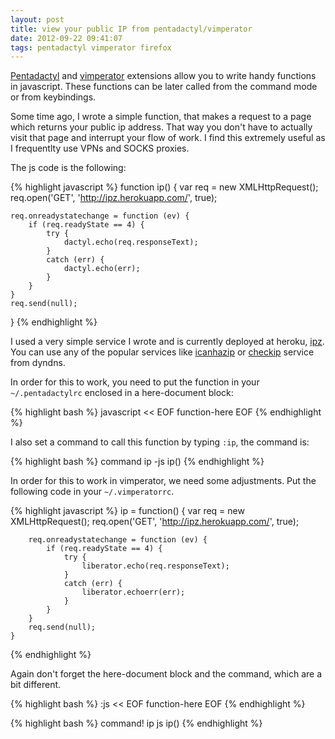 ```yaml
---
layout: post
title: view your public IP from pentadactyl/vimperator
date: 2012-09-22 09:41:07
tags: pentadactyl vimperator firefox
---
```

[Pentadactyl](http://5digits.org/pentadactyl/) and [vimperator](http://www.vimperator.org/vimperator)
extensions allow you to write handy functions in javascript. These
functions can be later called from the command mode or from keybindings.

Some time ago, I wrote a simple function, that makes a request to a page which returns your
public ip address. That way you don't have to actually visit that page and interrupt your
flow of work. I find this extremely useful as I frequentlty use VPNs and SOCKS proxies.

The js code is the following:

{% highlight javascript %}
function ip() {
    var req = new XMLHttpRequest();
    req.open('GET', 'http://ipz.herokuapp.com/', true);

    req.onreadystatechange = function (ev) {
        if (req.readyState == 4) {
            try {
                dactyl.echo(req.responseText);
            }
            catch (err) {
                dactyl.echo(err);
            }
        }
    }
    req.send(null);
}
{% endhighlight %}

I used a very simple service I wrote and is currently deployed at heroku,
[ipz](https://github.com/tlatsas/ipz). You can use any of the popular services
like [icanhazip](http://www.icanhazip.com/) or [checkip](http://checkip.dyndns.org)
service from dyndns.

In order for this to work, you need to put the function in your `~/.pentadactylrc` enclosed
in a here-document block:

{% highlight bash %}
javascript << EOF
 function-here
EOF
{% endhighlight %}

I also set a command to call this function by typing `:ip`, the command is:

{% highlight bash %}
command ip -js ip()
{% endhighlight %}

In order for this to work in vimperator, we need some adjustments. Put the following code in your
`~/.vimperatorrc`.

{% highlight javascript %}
    ip = function() {
        var req = new XMLHttpRequest();
        req.open('GET', 'http://ipz.herokuapp.com/', true);

        req.onreadystatechange = function (ev) {
            if (req.readyState == 4) {
                try {
                    liberator.echo(req.responseText);
                }
                catch (err) {
                    liberator.echoerr(err);
                }
            }
        }
        req.send(null);
    }
{% endhighlight %}

Again don't forget the here-document block and the command, which are a bit different.

{% highlight bash %}
:js << EOF
 function-here
EOF
{% endhighlight %}

{% highlight bash %}
command! ip js ip()
{% endhighlight %}
